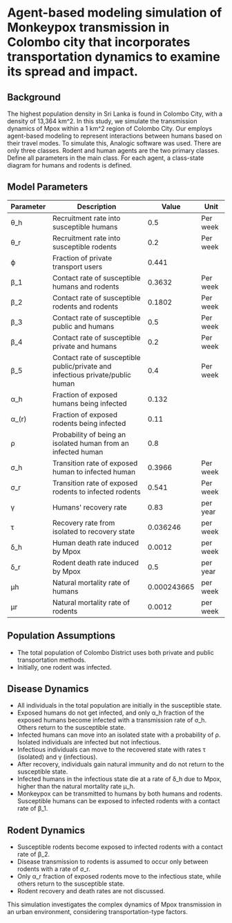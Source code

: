 # Agent-based modeling simulation of Monkeypox transmission in Colombo city that incorporates transportation dynamics to examine its spread and impact.

## Background
The highest population density in Sri Lanka is found in Colombo City, with a density of 13,364 km^2. In this study, we simulate the transmission dynamics of Mpox within a 1 km^2 region of Colombo City. Our employs agent-based modeling to represent interactions between humans based on their travel modes. To simulate this, Analogic software was used. There are only three classes. Rodent and human agents are the two primary classes. Define all parameters in the main class. For each agent, a class-state diagram for humans and rodents is defined.

## Model Parameters

| Parameter | Description                                      | Value     | Unit          |
|-----------|--------------------------------------------------|-----------|---------------|
| θ_h       | Recruitment rate into susceptible humans        | 0.5       | Per week      |
| θ_r       | Recruitment rate into susceptible rodents       | 0.2       | Per week      |
| ϕ         | Fraction of private transport users             | 0.441     |               |
| β_1       | Contact rate of susceptible humans and rodents  | 0.3632    | Per week      |
| β_2       | Contact rate of susceptible rodents and rodents | 0.1802    | Per week      |
| β_3       | Contact rate of susceptible public and humans   | 0.5       | Per week      |
| β_4       | Contact rate of susceptible private and humans  | 0.2       | Per week      |
| β_5       | Contact rate of susceptible public/private and infectious private/public human | 0.4 | Per week |
| α_h       | Fraction of exposed humans being infected       | 0.132     |               |
| α_(r)     | Fraction of exposed rodents being infected      | 0.11      |               |
| ρ         | Probability of being an isolated human from an infected human | 0.8 |             |
| σ_h       | Transition rate of exposed human to infected human | 0.3966 | Per week    |
| σ_r       | Transition rate of exposed rodents to infected rodents | 0.541 | Per week |
| γ         | Humans' recovery rate                           | 0.83      | per year     |
| τ         | Recovery rate from isolated to recovery state   | 0.036246  | per week     |
| δ_h       | Human death rate induced by Mpox                | 0.0012    | per week     |
| δ_r       | Rodent death rate induced by Mpox               | 0.5       | per year     |
| μh        | Natural mortality rate of humans                | 0.000243665 | per week   |
| μr        | Natural mortality rate of rodents               | 0.0012    | per week     |

## Population Assumptions
- The total population of Colombo District uses both private and public transportation methods.
- Initially, one rodent was infected. 

## Disease Dynamics
- All individuals in the total population are initially in the susceptible state.
- Exposed humans do not get infected, and only α_h fraction of the exposed humans become infected with a transmission rate of σ_h. Others return to the susceptible state.
- Infected humans can move into an isolated state with a probability of ρ. Isolated individuals are infected but not infectious.
- Infectious individuals can move to the recovered state with rates τ (isolated) and γ (infectious).
- After recovery, individuals gain natural immunity and do not return to the susceptible state.
- Infected humans in the infectious state die at a rate of δ_h due to Mpox, higher than the natural mortality rate μ_h.
- Monkeypox can be transmitted to humans by both humans and rodents. Susceptible humans can be exposed to infected rodents with a contact rate of β_1.

## Rodent Dynamics
- Susceptible rodents become exposed to infected rodents with a contact rate of β_2.
- Disease transmission to rodents is assumed to occur only between rodents with a rate of σ_r.
- Only α_r fraction of exposed rodents move to the infectious state, while others return to the susceptible state.
- Rodent recovery and death rates are not discussed.

This simulation investigates the complex dynamics of Mpox transmission in an urban environment, considering transportation-type factors.
